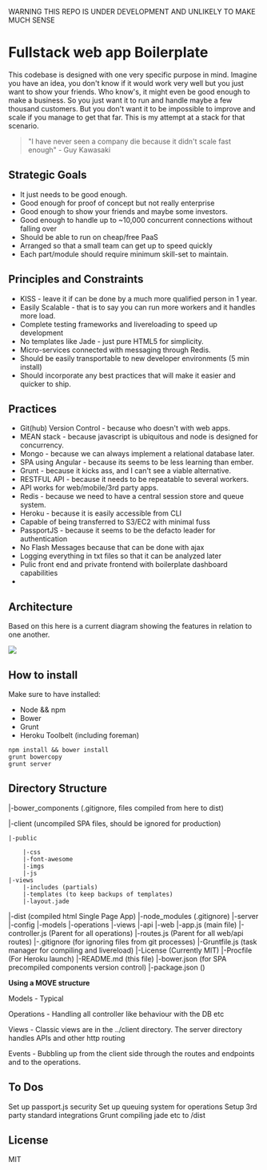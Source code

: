 WARNING THIS REPO IS UNDER DEVELOPMENT AND UNLIKELY TO MAKE MUCH SENSE

# Fullstack web app Boilerplate
This codebase is designed with one very specific purpose in mind. Imagine you have an idea, you don't know if it would work very well but you just want to show your friends. Who know's, it might even be good enough to make a business. So you just want it to run and handle maybe a few thousand customers. But you don't want it to be impossible to improve and scale if you manage to get that far. This is my attempt at a stack for that scenario.

>"I have never seen a company die because it didn't scale fast enough" - Guy Kawasaki

## Strategic Goals
* It just needs to be good enough.
* Good enough for proof of concept but not really enterprise
* Good enough to show your friends and maybe some investors.
* Good enough to handle up to ~10,000 concurrent connections without falling over
* Should be able to run on cheap/free PaaS 
* Arranged so that a small team can get up to speed quickly
* Each part/module should require minimum skill-set to maintain.

## Principles and Constraints
* KISS - leave it if can be done by a much more qualified person in 1 year.
* Easily Scalable - that is to say you can run more workers and it handles more load.
* Complete testing frameworks and livereloading to speed up development
* No templates like Jade - just pure HTML5 for simplicity.
* Micro-services connected with messaging through Redis.
* Should be easily transportable to new developer environments (5 min install)
* Should incorporate any best practices that will make it easier and quicker to ship.

## Practices 
* Git(hub) Version Control - because who doesn't with web apps.
* MEAN stack - because javascript is ubiquitous and node is designed for concurrency.
* Mongo - because we can always implement a relational database later.
* SPA using Angular - because its seems to be less learning than ember.
* Grunt - because it kicks ass, and I can't see a viable alternative.
* RESTFUL API - because it needs to be repeatable to several workers.
* API works for web/mobile/3rd party apps.
* Redis - because we need to have a central session store and queue system.
* Heroku - because it is easily accessible from CLI
* Capable of being transferred to S3/EC2 with minimal fuss
* PassportJS - because it seems to be the defacto leader for authentication
* No Flash Messages because that can be done with ajax
* Logging everything in txt files so that it can be analyzed later
* Pulic front end and private frontend with boilerplate dashboard capabilities
* 

## Architecture
Based on this here is a current diagram showing the features in relation to one another.

![](https://docs.google.com/drawings/d/1tSR0bjQJglcT-38VVY8FT1DqkZZMFQ57_A02aRPiqEk/pub?w=961&h=581)

## How to install
Make sure to have installed:

* Node && npm
* Bower
* Grunt
* Heroku Toolbelt (including foreman)

``` 
npm install && bower install
grunt bowercopy
grunt server
```

## Directory Structure
|-bower_components (.gitignore, files compiled from here to dist)

|-client (uncompiled SPA files, should be ignored for production)

	|-public
	
		|-css
		|-font-awesome
		|-imgs
		|-js
	|-views
		|-includes (partials)
		|-templates (to keep backups of templates)
		|-layout.jade
|-dist (compiled html Single Page App)
|-node_modules (.gitignore)
|-server
	|-config
	|-models
	|-operations
	|-views
		|-api
		|-web
	|-app.js (main file)
	|-controller.js (Parent for all operations)
	|-routes.js (Parent for all web/api routes)
|-.gitignore (for ignoring files from git processes)
|-Gruntfile.js (task manager for compiling and livereload)
|-License (Currently MIT)
|-Procfile (For Heroku launch)
|-README.md (this file)
|-bower.json (for SPA precompiled components version control)
|-package.json ()

**Using a MOVE structure**

Models - Typical

Operations - Handling all controller like behaviour with the DB etc

Views - Classic views are in the ../client directory. The server directory handles APIs and other http routing

Events - Bubbling up from the client side through the routes and endpoints and to the operations.

## To Dos
Set up passport.js security
Set up queuing system for operations
Setup 3rd party standard integrations
Grunt compiling jade etc to /dist

## License
MIT